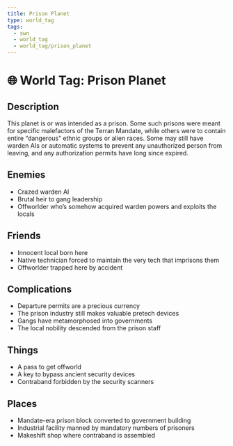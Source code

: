 ```yaml
---
title: Prison Planet
type: world_tag
tags:
  - swn
  - world_tag
  - world_tag/prison_planet
---
```

# 🌐 World Tag: Prison Planet

## Description
This planet is or was intended as a prison. Some such prisons were meant for specific malefactors of the Terran Mandate, while others were to contain entire “dangerous” ethnic groups or alien races. Some may still have warden AIs or automatic systems to prevent any unauthorized person from leaving, and any authorization permits have long since expired.
## Enemies
- Crazed warden AI
- Brutal heir to gang leadership
- Offworlder who’s somehow acquired warden powers and exploits the locals

## Friends
- Innocent local born here
- Native technician forced to maintain the very tech that imprisons them
- Offworlder trapped here by accident

## Complications
- Departure permits are a precious currency
- The prison industry still makes valuable pretech devices
- Gangs have metamorphosed into governments
- The local nobility descended from the prison staff

## Things
- A pass to get offworld
- A key to bypass ancient security devices
- Contraband forbidden by the security scanners

## Places
- Mandate-era prison block converted to government building
- Industrial facility manned by mandatory numbers of prisoners
- Makeshift shop where contraband is assembled

